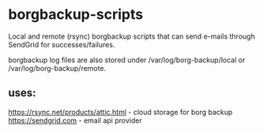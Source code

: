 # borgbackup-scripts

Local and remote (rsync) borgbackup scripts that can send e-mails through SendGrid for successes/failures. 

borgbackup log files are also stored under /var/log/borg-backup/local or /var/log/borg-backup/remote.

## uses:

https://rsync.net/products/attic.html - cloud storage for borg backup
https://sendgrid.com - email api provider